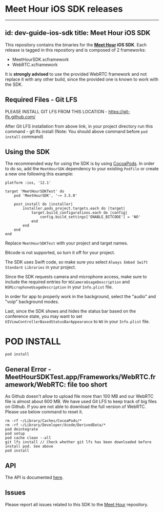 # Meet Hour iOS SDK releases

---
id: dev-guide-ios-sdk
title: Meet Hour iOS SDK
---

This repository contains the binaries for the **[Meet Hour]() iOS SDK**. Each
release is tagged in this repository and is composed of 2 frameworks:

- MeetHourSDK.xcframework
- WebRTC.xcframework

It is **strongly advised** to use the provided WebRTC framework and not
replace it with any other build, since the provided one is known to work
with the SDK.

## Required Files - Git LFS

PLEASE INSTALL GIT LFS FROM THIS LOCATION - https://git-lfs.github.com/

After Git LFS installation from above link, in your project directory run this command - git lfs install 
(Note: You should above command before `pod install` command)



## Using the SDK

The recommended way for using the SDK is by using [CocoaPods](https://cocoapods.org/pods/MeetHourSDK). In order to
do so, add the `MeetHourSDK` dependency to your existing `Podfile` or create
a new one following this example:

```
platform :ios, '12.1'

target 'MeetHourSDKTest' do
    pod 'MeetHourSDK', '~> 3.5.0'

    post_install do |installer|
        installer.pods_project.targets.each do |target|
            target.build_configurations.each do |config|
                config.build_settings['ENABLE_BITCODE'] = 'NO'
            end
        end
    end
end
```

Replace `MeetHourSDKTest` with your project and target names.

Bitcode is not supported, so turn it off for your project.

The SDK uses Swift code, so make sure you select `Always Embed Swift Standard Libraries`
in your project.

Since the SDK requests camera and microphone access, make sure to include the
required entries for `NSCameraUsageDescription` and `NSMicrophoneUsageDescription`
in your `Info.plist` file.

In order for app to properly work in the background, select the "audio" and "voip"
background modes.

Last, since the SDK shows and hides the status bar based on the conference state,
you may want to set `UIViewControllerBasedStatusBarAppearance` to `NO` in your
`Info.plist` file.

# POD INSTALL
```
pod install
```

## General Error - MeetHourSDKTest.app/Frameworks/WebRTC.framework/WebRTC: file too short

As Github doesn't allow to upload file more than 100 MB and our WebRTC file is almost about 600 MB. We have used Git LFS to keep track of big files on Github. If you are not able to download the full version of WebRTC. Please use below command to reset it.

```
rm -rf ~/Library/Caches/CocoaPods/*
rm -rf ~/Library/Developer/Xcode/DerivedData/*
pod deintegrate 
pod setup 
pod cache clean --all
git lfs install // Check whether git lfs has been downloaded before install pod. See above
pod install
```

## API

The API is documented [here](API.md).

## Issues

Please report all issues related to this SDK to the [Meet Hour]() repository.

[CocoaPods]: https://cocoapods.org/pods/MeetHourSDK
[Meet Hour]: https://github.com/v-empower/meethour-ios-sdk-releases
